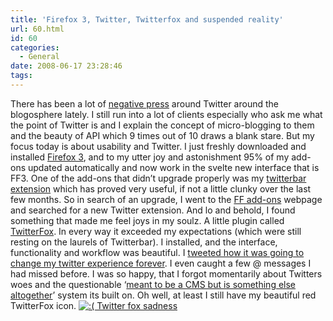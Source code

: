 ```yaml
---
title: 'Firefox 3, Twitter, Twitterfox and suspended reality'
url: 60.html
id: 60
categories:
  - General
date: 2008-06-17 23:28:46
tags:
---
```


There has been a lot of [negative press](http://www.readwriteweb.com/archives/can_twitter_be_saved.php) around Twitter around the blogosphere lately. I still run into a lot of clients especially who ask me what the point of Twitter is and I explain the concept of micro-blogging to them and the beauty of API which 9 times out of 10 draws a blank stare. But my focus today is about usability and Twitter. I just freshly downloaded and installed [Firefox 3](http://www.mozilla.com/en-US/firefox/all-rc.html), and to my utter joy and astonishment 95% of my add-ons updated automatically and now work in the svelte new interface that is FF3. One of the add-ons that didn’t upgrade properly was my [twitterbar extension](http://www.chrisfinke.com/addons/twitterbar/) which has proved very useful, if not a little clunky over the last few months. So in search of an upgrade, I went to the [FF add-ons](https://addons.mozilla.org/en-US/firefox/) webpage and searched for a new Twitter extension. And lo and behold, I found something that made me feel joys in my soulz. A little plugin called [TwitterFox](https://addons.mozilla.org/en-US/firefox/addon/5081). In every way it exceeded my expectations (which were still resting on the laurels of Twitterbar). I installed, and the interface, functionality and workflow was beautiful. I [tweeted how it was going to change my twitter experience forever](http://twitter.com/ezytiger/statuses/837248680). I even caught a few @ messages I had missed before. I was so happy, that I forgot momentarily about Twitters woes and the questionable ‘[meant to be a CMS but is something else altogether](http://www.readwriteweb.com/archives/can_twitter_be_saved.php)’ system its built on. Oh well, at least I still have my beautiful red TwitterFox icon. [![:( Twitter fox sadness](http://www.infofoundry.net/wp-content/uploads/2008/06/2008-06-18_1007.png "Twitterfox")](http://www.infofoundry.net/wp-content/uploads/2008/06/2008-06-18_1007.png)